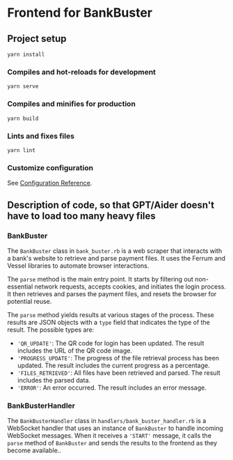 # Frontend for BankBuster

## Project setup
```
yarn install
```

### Compiles and hot-reloads for development
```
yarn serve
```

### Compiles and minifies for production
```
yarn build
```

### Lints and fixes files
```
yarn lint
```

### Customize configuration
See [Configuration Reference](https://cli.vuejs.org/config/).



## Description of code, so that GPT/Aider doesn't have to load too many heavy files

### BankBuster
The `BankBuster` class in `bank_buster.rb` is a web scraper that interacts with a bank's website to retrieve and parse payment files. It uses the Ferrum and Vessel libraries to automate browser interactions.

The `parse` method is the main entry point. It starts by filtering out non-essential network requests, accepts cookies, and initiates the login process. It then retrieves and parses the payment files, and resets the browser for potential reuse.

The `parse` method yields results at various stages of the process. These results are JSON objects with a `type` field that indicates the type of the result. The possible types are:

- `'QR_UPDATE'`: The QR code for login has been updated. The result includes the URL of the QR code image.
- `'PROGRESS_UPDATE'`: The progress of the file retrieval process has been updated. The result includes the current progress as a percentage.
- `'FILES_RETRIEVED'`: All files have been retrieved and parsed. The result includes the parsed data.
- `'ERROR'`: An error occurred. The result includes an error message.

### BankBusterHandler
The `BankBusterHandler` class in `handlers/bank_buster_handler.rb` is a WebSocket handler that uses an instance of `BankBuster` to handle incoming WebSocket messages. When it receives a `'START'` message, it calls the `parse` method of `BankBuster` and sends the results to the frontend as they become available..
